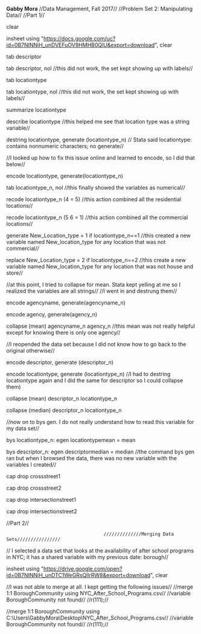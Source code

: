 **Gabby Mora**
//Data Management, Fall 2017//
//Problem Set 2: Manipulating Data//
//Part 1//

clear

insheet using "https://docs.google.com/uc?id=0B7NINNiH_unDVEFuOV9HMHB0QlU&export=download", clear

tab descriptor

tab descriptor, nol
//this did not work, the set kept showing up with labels//

tab locationtype

tab locationtype, nol
//this did not work, the set kept showing up with labels//

summarize locationtype

describe locationtype
//this helped me see that location type was a string variable//

destring locationtype, generate (locationtype_n)
// Stata said locationtype: contains nonnumeric characters; no generate//

//I looked up how to fix this issue online and learned to encode, so I did that below//

encode locationtype, generate(locationtype_n)

tab locationtype_n, nol
//this finally showed the variables as numerical//

recode locationtype_n (4 = 5)
//this action combined all the residential locations//

recode locationtype_n (5 6 = 1)
//this action combined all the commercial locations//

generate New_Location_type = 1 if locationtype_n==1
//this created a new variable named New_location_type for any location that was not commercial//

replace New_Location_type = 2 if locationtype_n==2
//this create a new variable named New_location_type for any location that was not house and store//

//at this point, I tried to collapse for mean. Stata kept yelling at me so I realized the variables are all strings//
//I went in and destrung them//

encode agencyname, generate(agencyname_n)

encode agency, generate(agency_n)

collapse (mean) agencyname_n agency_n
//this mean was not really helpful except for knowing there is only one agency//


//I reopended the data set because I did not know how to go back to the original otherwise//

encode descriptor, generate (descriptor_n)

encode locationtype, generate (locationtype_n)
//I had to destring locationtype again and I did the same for descriptor so I could collapse them)

collapse (mean) descriptor_n locationtype_n

collapse (median) descriptor_n locationtype_n

//now on to bys gen. I do not really understand how to read this variable for my data set//

bys locationtype_n: egen locationtypemean = mean

bys descriptor_n: egen descriptormedian = median
//the command bys gen ran but when I browsed the data, there was no new variable with the variables I created//

cap drop crossstreet1

cap drop crossstreet2

cap drop intersectionstreet1

cap drop intersectionstreet2

                                        
//Part 2//

										//////////////Merging Data Sets////////////////
										
// I selected a data set that looks at the availability of after school programs in NYC; it has a shared variable with my previous date: borough//

insheet using "https://drive.google.com/open?id=0B7NINNiH_unDTC1WeGRsQllrRW8&export=download", clear

//I was not able to merge at all. I kept getting the following issues//
//merge 1:1 BoroughCommunity using NYC_After_School_Programs.csv//
//variable BoroughCommunity not found//
//r(111);//

//merge 1:1 BoroughCommunity using C:\Users\GabbyMora\Desktop\NYC_After_School_Programs.csv//
//variable BoroughCommunity not found//
//r(111);//
